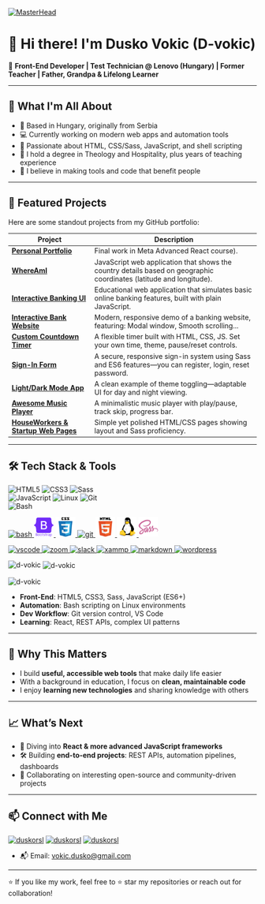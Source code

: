 [![MasterHead](https://mir-s3-cdn-cf.behance.net/project_modules/fs/54b6c068097599.5b50bca476b9b.gif)](https://duskovokic.com/)

# 👋 Hi there! I'm Dusko Vokic (D-vokic)

🎯 **Front-End Developer | Test Technician @ Lenovo (Hungary) | Former Teacher | Father, Grandpa & Lifelong Learner**

---

## 🚀 What I'm All About

- 📍 Based in Hungary, originally from Serbia
- 💻 Currently working on modern web apps and automation tools
- 🌱 Passionate about HTML, CSS/Sass, JavaScript, and shell scripting
- 🧠 I hold a degree in Theology and Hospitality, plus years of teaching experience
- 🌟 I believe in making tools and code that benefit people

---

## 💼 Featured Projects

Here are some standout projects from my GitHub portfolio:

| Project                              | Description                                                                                              |
| ------------------------------------ | -------------------------------------------------------------------------------------------------------- |
| **[Personal Portfolio](https://dusko-portfolio.netlify.app/)**           | Final work in Meta Advanced React course).   |
| **[WhereAmI](https://d-vokic.github.io/WhereAmI-geolocation-app/)**           | JavaScript web application that shows the country details based on geographic coordinates (latitude and longitude).   |
| **[Interactive Banking UI](https://d-vokic.github.io/interactive-banking-ui/)**           | Educational web application that simulates basic online banking features, built with plain JavaScript.   |
| **[Interactive Bank Website](https://d-vokic.github.io/Bank-Website-Demo/)**         | Modern, responsive demo of a banking website, featuring: Modal window, Smooth scrolling...               |
| **[Custom Countdown Timer](https://d-vokic.github.io/Custom-Countdown-Timer/)**           | A flexible timer built with HTML, CSS, JS. Set your own time, theme, pause/reset controls.               |
| **[Sign-In Form](https://d-vokic.github.io/Sign-in-form/)**                     | A secure, responsive sign-in system using Sass and ES6 features—you can register, login, reset password. |
| **[Light/Dark Mode App](https://d-vokic.github.io/Light-Dark-Mode-App/)**              | A clean example of theme toggling—adaptable UI for day and night viewing.                                |
| **[Awesome Music Player](https://d-vokic.github.io/Awesome-Music-Player/)**             | A minimalistic music player with play/pause, track skip, progress bar.                                   |
| **[HouseWorkers & Startup Web Pages](https://d-vokic.github.io/HouseWorkers-project/)** | Simple yet polished HTML/CSS pages showing layout and Sass proficiency.                                  |

---

## 🛠 Tech Stack & Tools

![HTML5](https://img.shields.io/badge/HTML5-E34F26?style=flat&logo=html5) ![CSS3](https://img.shields.io/badge/CSS3-1572B6?style=flat&logo=css3) ![Sass](https://img.shields.io/badge/Sass-CC6699?style=flat&logo=sass)  
![JavaScript](https://img.shields.io/badge/JavaScript-F7DF1E?style=flat&logo=javascript) ![Linux](https://img.shields.io/badge/Linux-FCC624?style=flat&logo=linux) ![Git](https://img.shields.io/badge/Git-F05032?style=flat&logo=git)  
![Bash](https://img.shields.io/badge/Bash-4EAA25?style=flat&logo=gnu-bash)

<p align="left"> <a href="https://www.gnu.org/software/bash/" target="_blank" rel="noreferrer"> <img src="https://www.vectorlogo.zone/logos/gnu_bash/gnu_bash-icon.svg" alt="bash" width="40" height="40"/> </a> <a href="https://getbootstrap.com" target="_blank" rel="noreferrer"> <img src="https://raw.githubusercontent.com/devicons/devicon/master/icons/bootstrap/bootstrap-plain-wordmark.svg" alt="bootstrap" width="40" height="40"/> </a> <a href="https://www.w3schools.com/css/" target="_blank" rel="noreferrer"> <img src="https://raw.githubusercontent.com/devicons/devicon/master/icons/css3/css3-original-wordmark.svg" alt="css3" width="40" height="40"/> </a> <a href="https://git-scm.com/" target="_blank" rel="noreferrer"> <img src="https://www.vectorlogo.zone/logos/git-scm/git-scm-icon.svg" alt="git" width="40" height="40"/> </a> <a href="https://www.w3.org/html/" target="_blank" rel="noreferrer"> <img src="https://raw.githubusercontent.com/devicons/devicon/master/icons/html5/html5-original-wordmark.svg" alt="html5" width="40" height="40"/> </a> <a href="https://www.linux.org/" target="_blank" rel="noreferrer"> <img src="https://raw.githubusercontent.com/devicons/devicon/master/icons/linux/linux-original.svg" alt="linux" width="40" height="40"/> </a> <a href="https://sass-lang.com" target="_blank" rel="noreferrer"> <img src="https://raw.githubusercontent.com/devicons/devicon/master/icons/sass/sass-original.svg" alt="sass" width="40" height="40"/> 

</a> <a href=""> <img src="https://img.shields.io/badge/Visual_Studio-5C2D91?style=for-the-badge&logo=visual%20studio&logoColor=white " alt="vscode" width="120" height="40"/> </a> <a href=""> <img src="https://img.shields.io/badge/Zoom-2D8CFF?style=for-the-badge&logo=zoom&logoColor=white" alt="zoom" width="120" height="40"/> </a> <a href=""> <img src="https://img.shields.io/badge/Slack-4A154B?style=for-the-badge&logo=slack&logoColor=white" alt="slack" width="120" height="40"/> </a> <a href=""> <img src="https://img.shields.io/badge/Xampp-F37623?style=for-the-badge&logo=xampp&logoColor=white" alt="xammp" width="120" height="40"/> </a> <a href=""> <img src="https://img.shields.io/badge/Markdown-000000?style=for-the-badge&logo=markdown&logoColor=white" alt="markdown" width="120" height="40"/> </a> <a href=""> <img src="https://img.shields.io/badge/Wordpress-21759B?style=for-the-badge&logo=wordpress&logoColor=white" alt="wordpress" width="120" height="40"/> </a> </p>

<p><img align="left" src="https://github-readme-stats.vercel.app/api/top-langs?username=d-vokic&show_icons=true&locale=en&layout=compact" alt="d-vokic" /></p>

<p>&nbsp;<img align="center" src="https://github-readme-stats.vercel.app/api?username=d-vokic&show_icons=true&locale=en" alt="d-vokic" /></p>

<p><img align="center" src="https://github-readme-streak-stats.herokuapp.com/?user=d-vokic&" alt="d-vokic" /></p>

- **Front-End**: HTML5, CSS3, Sass, JavaScript (ES6+)
- **Automation**: Bash scripting on Linux environments
- **Dev Workflow**: Git version control, VS Code
- **Learning**: React, REST APIs, complex UI patterns

---

## 🌟 Why This Matters

- I build **useful, accessible web tools** that make daily life easier
- With a background in education, I focus on **clean, maintainable code**
- I enjoy **learning new technologies** and sharing knowledge with others

---

## 📈 What’s Next

- 🧩 Diving into **React & more advanced JavaScript frameworks**
- 🛠 Building **end-to-end projects**: REST APIs, automation pipelines, dashboards
- 🤝 Collaborating on interesting open-source and community-driven projects

---

## 📫 Connect with Me

<p align="left">
<a href="https://twitter.com/duskorsl" target="blank"><img align="center" src="https://raw.githubusercontent.com/rahuldkjain/github-profile-readme-generator/master/src/images/icons/Social/twitter.svg" alt="duskorsl" height="30" width="40" /></a>
<a href="https://fb.com/duskorsl" target="blank"><img align="center" src="https://raw.githubusercontent.com/rahuldkjain/github-profile-readme-generator/master/src/images/icons/Social/facebook.svg" alt="duskorsl" height="30" width="40" /></a>
<a href="https://instagram.com/duskorsl" target="blank"><img align="center" src="https://raw.githubusercontent.com/rahuldkjain/github-profile-readme-generator/master/src/images/icons/Social/instagram.svg" alt="duskorsl" height="30" width="40" /></a>
</p>

- 📬 Email: vokic.dusko@gmail.com

---

⭐ If you like my work, feel free to ⭐ star my repositories or reach out for collaboration!

